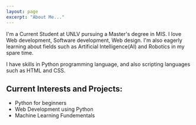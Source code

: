 ```yaml
---
layout: page
excerpt: "About Me..."
---
```


I'm a Current Student at UNLV pursuing a Master's degree in MIS. I love Web development, Software development, Web design. I'm also eagerly learning about fields such as Artificial Intelligence(AI) and Robotics in my spare time.

I have skills in Python programming language, and also scripting languages such as HTML and CSS. 


## Current Interests and Projects:

- Python for beginners
- Web Development using Python 
- Machine Learning Fundementals 
